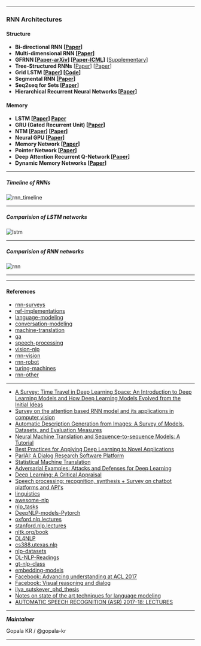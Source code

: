 


------------------


### RNN Architectures

#### Structure

* **Bi-directional RNN [[Paper](http://www.di.ufpe.br/~fnj/RNA/bibliografia/BRNN.pdf)]**
* **Multi-dimensional RNN [[Paper](http://arxiv.org/pdf/0705.2011.pdf)]**
* **GFRNN [[Paper-arXiv](http://arxiv.org/pdf/1502.02367)] [[Paper-ICML](http://jmlr.org/proceedings/papers/v37/chung15.pdf)]** [[Supplementary](http://jmlr.org/proceedings/papers/v37/chung15-supp.pdf)]
* **Tree-Structured RNNs**  [[Paper](http://arxiv.org/pdf/1503.00075)]  [[Paper](http://arxiv.org/pdf/1506.04834)]
* **Grid LSTM [[Paper](http://arxiv.org/pdf/1507.01526)] [[Code](https://github.com/coreylynch/grid-lstm)]**
* **Segmental RNN [[Paper](http://arxiv.org/pdf/1511.06018v2.pdf)]**
* **Seq2seq for Sets [[Paper](http://arxiv.org/pdf/1511.06391v4.pdf)]**
* **Hierarchical Recurrent Neural Networks [[Paper](http://arxiv.org/abs/1609.01704)]**


#### Memory

* **LSTM [[Paper](http://deeplearning.cs.cmu.edu/pdfs/Hochreiter97_lstm.pdf)] [Paper](https://arxiv.org/pdf/1611.05104.pdf)**
* **GRU (Gated Recurrent Unit) [[Paper](http://arxiv.org/pdf/1406.1078.pdf)]**
* **NTM [[Paper](http://arxiv.org/pdf/1410.5401)] [[Paper](https://arxiv.org/pdf/1703.03906.pdf)]** 
* **Neural GPU [[Paper](http://arxiv.org/pdf/1511.08228.pdf)]**
* **Memory Network [[Paper](http://arxiv.org/pdf/1410.3916)]**
* **Pointer Network [[Paper](http://arxiv.org/pdf/1506.03134)]**
* **Deep Attention Recurrent Q-Network [[Paper](http://arxiv.org/abs/1512.01693)]**
* **Dynamic Memory Networks [[Paper](http://arxiv.org/abs/1506.07285)]**

----------------
##### Timeline of RNNs
![rnn_timeline](https://github.com/gopala-kr/recurrent-nn/blob/master/res/rnn_timeline.PNG)

--------------
##### Comparision of LSTM networks
![lstm](https://github.com/gopala-kr/recurrent-nn/blob/master/res/lstm.PNG)

-----------
##### Comparision of RNN networks

![rnn](https://github.com/gopala-kr/recurrent-nn/blob/master/res/rnn.PNG)

----------------


---------------
#### References

- [rnn-surveys](https://github.com/gopala-kr/recurrent-nn/blob/master/rnn-surveys.md)
- [ref-implementations](https://github.com/gopala-kr/recurrent-nn/blob/master/ref-implementations.md)
- [language-modeling](https://github.com/gopala-kr/recurrent-nn/blob/master/language-modeling.md)
- [conversation-modeling](https://github.com/gopala-kr/recurrent-nn/blob/master/conversation-modeling.md)
- [machine-translation](https://github.com/gopala-kr/recurrent-nn/blob/master/machine-translation.md)
- [qa](https://github.com/gopala-kr/recurrent-nn/blob/master/qa.md)
- [speech-processing](https://github.com/gopala-kr/recurrent-nn/blob/master/speech-processing.md)
- [vision-nlp](https://github.com/gopala-kr/recurrent-nn/blob/master/vision-nlp.md)
- [rnn-vision](https://github.com/gopala-kr/recurrent-nn/blob/master/rnn-vision.md)
- [rnn-robot](https://github.com/gopala-kr/recurrent-nn/blob/master/rnn-robot.md)
- [turing-machines](https://github.com/gopala-kr/recurrent-nn/blob/master/turing-machines.md)
- [rnn-other](https://github.com/gopala-kr/recurrent-nn/blob/master/rnn-other.md)
-----------

- [A Survey: Time Travel in Deep Learning Space: An Introduction to Deep Learning Models and How Deep Learning Models Evolved from the Initial Ideas](https://arxiv.org/abs/1510.04781)
- [Survey on the attention based RNN model and its applications in computer vision](https://arxiv.org/pdf/1601.06823.pdf)
- [Automatic Description Generation from Images: A Survey of Models, Datasets, and Evaluation Measures](https://arxiv.org/pdf/1601.03896.pdf)
- [Neural Machine Translation and Sequence-to-sequence Models: A Tutorial](https://arxiv.org/pdf/1703.01619.pdf)
- [Best Practices for Applying Deep Learning to Novel Applications](https://arxiv.org/ftp/arxiv/papers/1704/1704.01568.pdf)
- [ParlAI: A Dialog Research Software Platform](https://arxiv.org/pdf/1705.06476.pdf)
- [Statistical Machine Translation](https://arxiv.org/pdf/1709.07809.pdf)
- [Adversarial Examples: Attacks and Defenses for Deep Learning](https://arxiv.org/pdf/1712.07107.pdf)
- [Deep Learning:
A Critical Appraisal ](https://arxiv.org/ftp/arxiv/papers/1801/1801.00631.pdf)
- [Speech processing: recognition, synthesis + Survey on chatbot platforms and API's](https://github.com/gopala-kr/a-week-in-wild-ai/tree/master/03-speech-processing)
- [linguistics](https://yandexdataschool.com/edu-process/linguistics)
- [awesome-nlp](https://github.com/keon/awesome-nlp) 
- [nlp_tasks](https://github.com/Kyubyong/nlp_tasks) 
- [DeepNLP-models-Pytorch](https://github.com/DSKSD/DeepNLP-models-Pytorch) 
- [oxford.nlp.lectures](https://github.com/oxford-cs-deepnlp-2017/lectures) 
- [stanford.nlp.lectures](https://www.youtube.com/watch?v=OQQ-W_63UgQ&list=PL3FW7Lu3i5Jsnh1rnUwq_TcylNr7EkRe6) 
- [nltk.org/book](http://www.nltk.org/book/) 
- [DL4NLP](https://github.com/andrewt3000/DL4NLP) 
- [cs388.utexas.nlp](https://www.cs.utexas.edu/~mooney/cs388/) 
- [nlp-datasets](https://github.com/karthikncode/nlp-datasets) 
- [DL-NLP-Readings](https://github.com/IsaacChanghau/DL-NLP-Readings) 
- [gt-nlp-class](https://github.com/jacobeisenstein/gt-nlp-class)
- [embedding-models](https://github.com/Hironsan/awesome-embedding-models)
- [Facebook: Advancing understanding at ACL 2017](https://research.fb.com/advancing-understanding-at-acl2017/)
- [Facebook: Visual reasoning and dialog](https://research.fb.com/visual-reasoning-and-dialog-towards-natural-language-conversations-about-visual-data/)
- [ilya_sutskever_phd_thesis](http://www.cs.utoronto.ca/~ilya/pubs/ilya_sutskever_phd_thesis.pdf)
- [Notes on state of the art techniques for language modeling](https://www.fast.ai/2017/08/25/language-modeling-sota/)
- [AUTOMATIC SPEECH RECOGNITION (ASR) 2017-18: LECTURES](https://www.inf.ed.ac.uk/teaching/courses/asr/lectures.html)

------------------------

_**Maintainer**_

Gopala KR / @gopala-kr

----------------------
